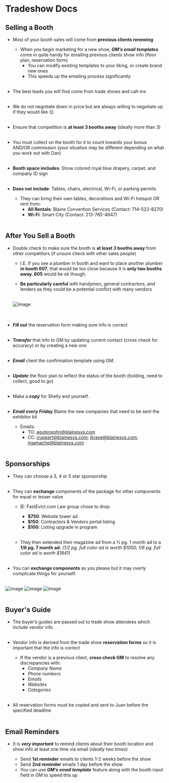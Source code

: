# Tradeshow Docs

## Selling a Booth

* Most of your booth sales will come from **previous clients renewing**
    * When you begin marketing for a new show, ***GM’s email templates*** come in quite handy for emailing previous clients show info (floor plan, reservation form)
        * You can modify existing templates to your liking, or create brand new ones
        * This speeds up the emailing process significantly <br/><br/>

* The best leads you will find come from trade shows and call-ins <br/><br/>

*	We do not negotiate down in price but are always willing to negotiate up if they would like 😉 <br/><br/>

*	Ensure that competition is **at least 3 booths away** (ideally more than 3) <br/><br/>

*	You must collect on the booth for it to count towards your bonus AND/OR commission (your situation may be different depending on what you work out with Dan) <br/><br/>

*	**Booth space includes**: Show colored royal blue drapery, carpet, and company ID sign <br/><br/>

* **Does not include**: Tables, chairs, electrical, Wi-Fi, or parking permits
    * They can bring their own tables, decorations and Wi-Fi hotspot OR rent from:
        * **All Rentals**: Blaine Convention Services (Contact: 714-522-8270)
        * **Wi-Fi**: Smart City (Contact: 213-765-4647) <br/><br/>

## After You Sell a Booth

*	Double check to make sure the booth is **at least 3 booths away** from other competitors (if unsure check with other sales people)

    * I.E. If you see a plumber in booth and want to place another plumber **in booth 607**, that would be too close because it is **only two booths away.  605** would be ok though.

    * **Be particularly careful** with handymen, general contractors, and lenders as they could be a potential conflict with many vendors <br/><br/>

    ![image](https://cloud.githubusercontent.com/assets/20076677/25453400/ad662680-2a7d-11e7-86db-2b8b1bc81468.png) <br/><br/><br/>

*	***Fill out*** the reservation form making sure info is correct <br/><br/>

*	***Transfer*** that info to GM by updating current contact (cross check for accuracy) or by creating a new one <br/><br/>

*	***Email*** client the confirmation template using GM. <br/><br/>

*	***Update*** the floor plan to reflect the status of the booth (holding, need to collect, good to go) <br/><br/>

*	Make a ***copy*** for Shelly and yourself. <br/><br/>

*	***Email every Friday*** Blaine the new companies that need to be sent the exhibitor kit
    * Emails:
        * TO: agutensohn@blainesvs.com
        * CC: jruppert@blainesvs.com; jkraye@blainesvs.com; ngamache@blainesvs.com <br/><br/>


## Sponsorships

*	They can choose a 3, 4 or 5 star sponsorship <br/><br/>

*	They can **exchange** components of the package for other components for equal or lesser value

    *	IE: FastEvict.com Law group chose to drop:

        *	**$750**: Website tower ad
        *	**$150**: Contractors & Vendors portal listing
        *	**$100**: Listing upgrade in program <br/><br/>

    *	They then extended their magazine ad from a ½ pg. 1 month ad to a **1/6 pg. 7 month ad.** *(1/2 pg. full color ad is worth $1050; 1/6 pg. full color ad is worth $1841)* <br/><br/>

*	You can **exchange components** as you please but it may overly complicate things for yourself. <br/><br/>


![image](https://cloud.githubusercontent.com/assets/20076677/25452833/d3b030f8-2a7b-11e7-9f28-a7c5d329dc20.png)
![image](https://cloud.githubusercontent.com/assets/20076677/25452935/2d1ff72c-2a7c-11e7-8ec2-e478aec6f3bc.png)
![image](https://cloud.githubusercontent.com/assets/20076677/25452983/4d47d330-2a7c-11e7-9797-d3cd111fc8db.png) <br/><br/>

## Buyer's Guide

*	The buyer’s guides are passed out to trade show attendees which include vendor info <br/><br/>

*	Vendor info is derived from the trade show **reservation forms** so it is important that the info is correct

    *	If the vendor is a previous client, **cross check GM** to resolve any discrepancies with:
        *	*Company Name*
        *	*Phone numbers*
        *	*Emails*
        *	*Websites*
        *	*Categories* <br/><br/>

*	All reservation forms must be copied and sent to Juan before the specified deadline <br/><br/>


## Email Reminders

*	It is ***very important*** to remind clients about their booth location and show info at least one time via email (*ideally two times*)

    *	Send **1st reminder** emails to clients 1-2 weeks before the show
    *	Send **2nd reminder** emails 1 day before the show
    *	You can use ***GM’s email template*** feature along with the booth input field in GM to speed this up <br/><br/>
